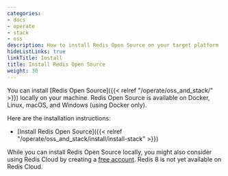 ```yaml
---
categories:
- docs
- operate
- stack
- oss
description: How to install Redis Open Source on your target platform
hideListLinks: true
linkTitle: Install
title: Install Redis Open Source
weight: 30
---
```


You can install [Redis Open Source]({{< relref "/operate/oss_and_stack/" >}}) locally on your machine. Redis Open Source is available on Docker, Linux, macOS, and Windows (using Docker only).

Here are the installation instructions:

* [Install Redis Open Source]({{< relref "/operate/oss_and_stack/install/install-stack" >}})

While you can install Redis Open Source locally, you might also consider using Redis Cloud by creating a [free account](https://redis.com/try-free/?utm_source=redisio&utm_medium=referral&utm_campaign=2023-09-try_free&utm_content=cu-redis_cloud_users). Redis 8 is not yet available on Redis Cloud.
